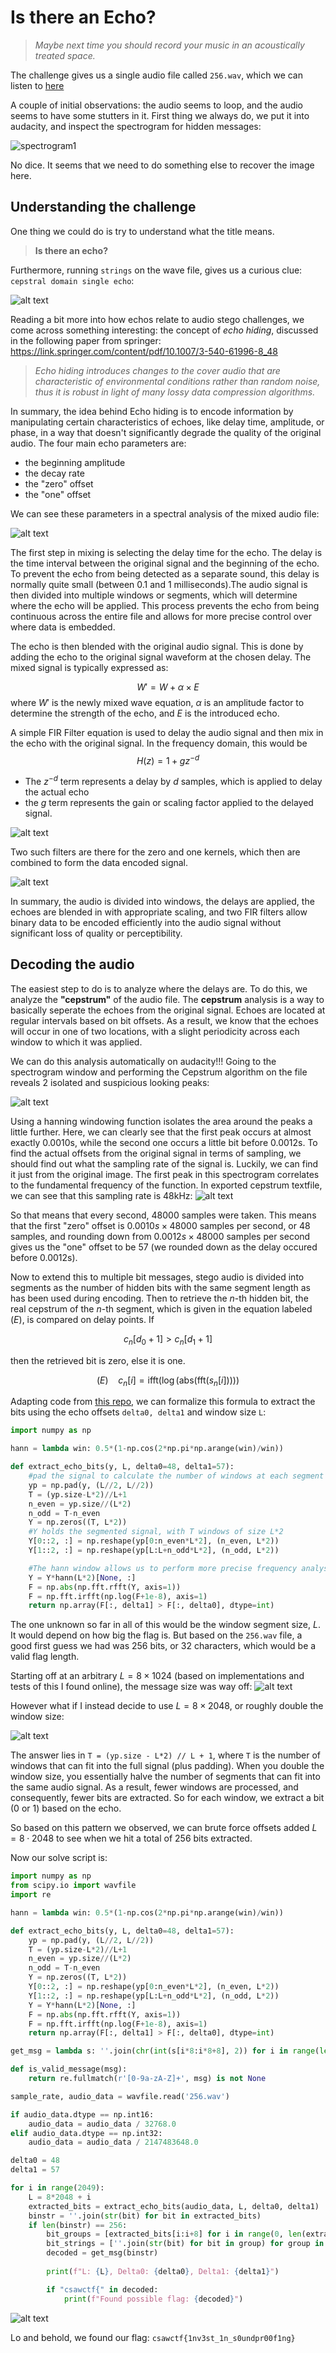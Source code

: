 # Is there an Echo?


> *Maybe next time you should record your music in an acoustically treated space.*


The challenge gives us a single audio file called `256.wav`, which we can listen to 
[here](https://github.com/RedFlame2112/CSAW-CTF-Quals-2024-Writeups/blob/master/Is%20there%20an%20echo%3F/256.wav)

A couple of initial observations: the audio seems to loop, and the audio seems to have some stutters in it. First thing we always do, we put it into audacity, and inspect the spectrogram for hidden messages:

![spectrogram1](image.png)

No dice. It seems that we need to do something else to recover the image here.

## Understanding the challenge

One thing we could do is try to understand what the title means. 
> **Is there an echo?**

Furthermore, running `strings` on the wave file, gives us a curious clue: `cepstral domain single echo`:

![alt text](image-6.png)


Reading a bit more into how echos relate to audio stego challenges, we come across something interesting: the concept of *echo hiding*, discussed in the following paper from springer:
https://link.springer.com/content/pdf/10.1007/3-540-61996-8_48

> *Echo hiding introduces changes to the cover audio that are characteristic of environmental conditions rather than random noise, thus it is robust in light of many lossy data compression algorithms.*

In summary, the idea behind Echo hiding is to encode information by manipulating certain characteristics of echoes, like delay time, amplitude, or phase, in a way that doesn't significantly degrade the quality of the original audio. The four main echo parameters are:
- the beginning amplitude 
- the decay rate 
- the "zero" offset 
- the "one" offset

We can see these parameters in a spectral analysis of the mixed audio file:

![alt text](image-1.png)

The first step in mixing is selecting the delay time for the echo. The delay is the time interval between the original signal and the beginning of the echo. To prevent the echo from being detected as a separate sound, this delay is normally quite small (between 0.1 and 1 milliseconds).The audio signal is then divided into multiple windows or segments, which will determine where the echo will be applied. This process prevents the echo from being continuous across the entire file and allows for more precise control over where data is embedded. 


The echo is then blended with the original audio signal. This is done by adding the echo to the original signal waveform at the chosen delay. The mixed signal is typically expressed as:

$$W' = W + \alpha \times E$$ 
where $W'$ is the newly mixed wave equation, $\alpha$ is an amplitude factor to determine the strength of the echo, and $E$ is the introduced echo. 

A simple FIR Filter equation is used to delay the audio signal and then mix in the echo with the original signal. In the frequency domain, this would be
$$H(z) = 1 + gz^{-d}$$
- The $z^{-d}$ term represents a delay by $d$ samples, which is applied to delay the actual echo
- the $g$ term represents the gain or scaling factor applied to the delayed signal. 

![alt text](image-2.png)


Two such filters are there for the zero and one kernels, which then are combined to form the data encoded signal. 

![alt text](image-3.png)


In summary, the audio is divided into windows, the delays are applied, the echoes are blended in with appropriate scaling, and two FIR filters allow binary data to be encoded efficiently into the audio signal without significant loss of quality or perceptibility.

## Decoding the audio

The easiest step to do is to analyze where the delays are. To do this, we analyze the **"cepstrum"** of the audio file. The **cepstrum** analysis is a way to basically seperate the echoes from the original signal. Echoes are located at regular intervals based on bit offsets. As a result, we know that the echoes will occur in one of two locations, with a slight periodicity across each window to which it was applied.


We can do this analysis automatically on audacity!!! Going to the spectrogram window and performing the Cepstrum algorithm on the file reveals 2 isolated and suspicious looking peaks:

![alt text](image-4.png)

Using a hanning windowing function isolates the area around the peaks a little further. Here, we can clearly see that the first peak occurs at almost exactly 0.0010s, while the second one occurs a little bit before 0.0012s. To find the actual offsets from the original signal in terms of sampling, we should find out what the sampling rate of the signal is. Luckily, we can find it just from the original image. The first peak in this spectrogram correlates to the fundamental frequency of the function. In exported cepstrum textfile, we can see that this sampling rate is 48kHz:
![alt text](image-5.png)

So that means that every second, 48000 samples were taken. This means that the first "zero" offset is $0.0010s \times 48000 \ \text{samples per second}$, or 48 samples, and rounding down from $0.0012s \times 48000 \ \text{samples per second}$ gives us the "one" offset to be $57$ (we rounded down as the delay occured before 0.0012s).

Now to extend this to multiple bit messages, stego audio is divided into segments as the number of hidden bits with the same segment length as has been used during encoding. Then to retrieve the $n$-th hidden bit, the real cepstrum of the $n$-th segment, which is given in the equation labeled $(E)$, is compared on delay points. If 


$$c_n[d_0 + 1] > c_n[d_1 + 1]$$

then the retrieved bit is zero, else it is one.


$$(E) \ \ \ \ c_n[i] = \text{ifft} \left( \log \left( \text{abs} \left( \text{fft} \left( s_n[i] \right) \right) \right) \right)$$

Adapting code from [this repo](https://github.com/ctralie/EchoHiding/blob/b74a9b3a749ee7ebed71ed6c1c5de478560dcd0e/echohiding.py), we can formalize this formula to extract the bits using the echo offsets `delta0, delta1` and window size `L`: 

```py
import numpy as np

hann = lambda win: 0.5*(1-np.cos(2*np.pi*np.arange(win)/win))

def extract_echo_bits(y, L, delta0=48, delta1=57):
    #pad the signal to calculate the number of windows at each segment
    yp = np.pad(y, (L//2, L//2))
    T = (yp.size-L*2)//L+1
    n_even = yp.size//(L*2)
    n_odd = T-n_even
    Y = np.zeros((T, L*2))
    #Y holds the segmented signal, with T windows of size L*2
    Y[0::2, :] = np.reshape(yp[0:n_even*L*2], (n_even, L*2))
    Y[1::2, :] = np.reshape(yp[L:L+n_odd*L*2], (n_odd, L*2))

    #The hann window allows us to perform more precise frequency analysis when doing FFTs
    Y = Y*hann(L*2)[None, :]
    F = np.abs(np.fft.rfft(Y, axis=1))
    F = np.fft.irfft(np.log(F+1e-8), axis=1)
    return np.array(F[:, delta1] > F[:, delta0], dtype=int)
```
The one unknown so far in all of this would be the window segment size, $L$. It would depend on how big the flag is. But based on the `256.wav` file, a good first guess we had was 256 bits, or 32 characters, which would be a valid flag length. 

Starting off at an arbitrary $L = 8 \times 1024$ (based on implementations and tests of this I found online), the message size was way off:
![alt text](image-7.png)

However what if I instead decide to use $L = 8 \times 2048$, or roughly double the window size:

![alt text](image-8.png)

The answer lies in `T = (yp.size - L*2) // L + 1`, where `T` is the number of windows that can fit into the full signal (plus padding). When you double the window size, you essentially halve the number of segments that can fit into the same audio signal. As a result, fewer windows are processed, and consequently, fewer bits are extracted. So for each window, we extract a bit (0 or 1) based on the echo. 

So based on this pattern we observed, we can brute force offsets added $L = 8 \cdot 2048$ to see when we hit a total of 256 bits extracted.


Now our solve script is:

```py
import numpy as np
from scipy.io import wavfile
import re

hann = lambda win: 0.5*(1-np.cos(2*np.pi*np.arange(win)/win))

def extract_echo_bits(y, L, delta0=48, delta1=57):
    yp = np.pad(y, (L//2, L//2))
    T = (yp.size-L*2)//L+1
    n_even = yp.size//(L*2)
    n_odd = T-n_even
    Y = np.zeros((T, L*2))
    Y[0::2, :] = np.reshape(yp[0:n_even*L*2], (n_even, L*2))
    Y[1::2, :] = np.reshape(yp[L:L+n_odd*L*2], (n_odd, L*2))
    Y = Y*hann(L*2)[None, :]
    F = np.abs(np.fft.rfft(Y, axis=1))
    F = np.fft.irfft(np.log(F+1e-8), axis=1)
    return np.array(F[:, delta1] > F[:, delta0], dtype=int)

get_msg = lambda s: ''.join(chr(int(s[i*8:i*8+8], 2)) for i in range(len(s)//8))

def is_valid_message(msg):
    return re.fullmatch(r'[0-9a-zA-Z]+', msg) is not None

sample_rate, audio_data = wavfile.read('256.wav')

if audio_data.dtype == np.int16:
    audio_data = audio_data / 32768.0
elif audio_data.dtype == np.int32:
    audio_data = audio_data / 2147483648.0

delta0 = 48
delta1 = 57

for i in range(2049):  
    L = 8*2048 + i
    extracted_bits = extract_echo_bits(audio_data, L, delta0, delta1)
    binstr = ''.join(str(bit) for bit in extracted_bits)
    if len(binstr) == 256:  
        bit_groups = [extracted_bits[i:i+8] for i in range(0, len(extracted_bits), 8)]
        bit_strings = [''.join(str(bit) for bit in group) for group in bit_groups]
        decoded = get_msg(binstr)
        
        print(f"L: {L}, Delta0: {delta0}, Delta1: {delta1}")

        if "csawctf{" in decoded:
            print(f"Found possible flag: {decoded}")
```

![alt text](image-9.png)

Lo and behold, we found our flag: `csawctf{1nv3st_1n_s0undpr00f1ng}`